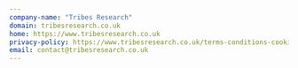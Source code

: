 ```yaml
---
company-name: "Tribes Research"
domain: tribesresearch.co.uk
home: https://www.tribesresearch.co.uk
privacy-policy: https://www.tribesresearch.co.uk/terms-conditions-cookie-and-privacy-policy/
email: contact@tribesresearch.co.uk
---
```




